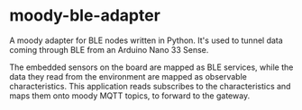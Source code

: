 # moody-ble-adapter

A moody adapter for BLE nodes written in Python. It's used to tunnel data coming 
through BLE from an Arduino Nano 33 Sense.

The embedded sensors on the board are mapped as BLE services, while the data they read from the 
environment are mapped as observable characteristics. This application reads subscribes to the 
characteristics and maps them onto moody MQTT topics, to forward to the gateway.
